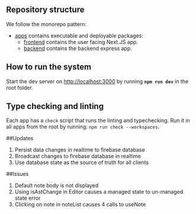 ## Repository structure

We follow the monorepo pattern:

- [apps](apps) contains executable and deployable packages:
  - [frontend](apps/frontend) contains the user facing Next.JS app.
  - [backend](apps/backend) contains the backend express app.

## How to run the system

Start the dev server on [http://localhost:3000](http://localhost:3000) by running **`npm run dev`** in the root folder.

## Type checking and linting

Each app has a `check` script that runs the linting and typechecking. Run it in all apps from the root by running: `npm run check --workspaces`.

##Updates
1) Persist data changes in realtime to firebase database
2) Broadcast changes to firebase database in realtime
3) Use database state as the source of truth for all clients

##Issues
1) Default note body is not displayed
2) Using isAstChange in Editor causes a managed state to un-managed state error
3) Clicking on note in noteList causes 4 calls to useNote
